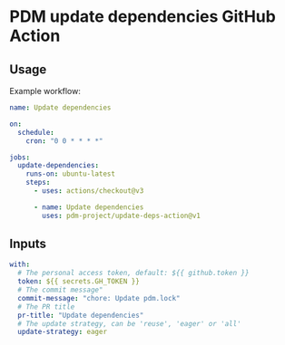 # PDM update dependencies GitHub Action

## Usage

Example workflow:

```yaml
name: Update dependencies

on:
  schedule:
    cron: "0 0 * * * *"

jobs:
  update-dependencies:
    runs-on: ubuntu-latest
    steps:
      - uses: actions/checkout@v3

      - name: Update dependencies
        uses: pdm-project/update-deps-action@v1
```

## Inputs

```yaml
with:
  # The personal access token, default: ${{ github.token }}
  token: ${{ secrets.GH_TOKEN }}
  # The commit message"
  commit-message: "chore: Update pdm.lock"
  # The PR title
  pr-title: "Update dependencies"
  # The update strategy, can be 'reuse', 'eager' or 'all'
  update-strategy: eager
```
